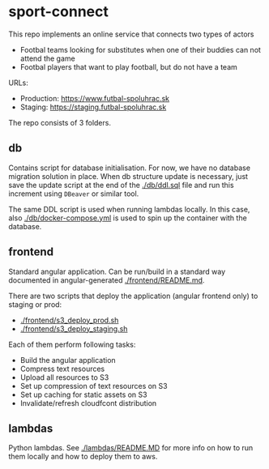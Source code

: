 # sport-connect

This repo implements an online service that connects two types of actors
- Footbal teams looking for substitutes when one of their buddies can not attend the game
- Footbal players that want to play football, but do not have a team 

URLs:
- Production: https://www.futbal-spoluhrac.sk
- Staging: https://staging.futbal-spoluhrac.sk

The repo consists of 3 folders.

## db
Contains script for database initialisation. For now, we have no database migration solution in place. When db 
structure update is necessary, just save the update script at the end of the [./db/ddl.sql](./db/ddl.sql) file 
and run this increment using `DBeaver` or similar tool. 

The same DDL script is used when running lambdas locally. In this case, also 
[./db/docker-compose.yml](./db/docker-compose.yml) is used to spin up the container with the database.

## frontend
Standard angular application. Can be run/build in a standard way documented in angular-generated 
[./frontend/README.md](./frontend/README.md).

There are two scripts that deploy the application (angular frontend only) to staging or prod:
* [./frontend/s3_deploy_prod.sh](./frontend/s3_deploy_prod.sh)
* [./frontend/s3_deploy_staging.sh](./frontend/s3_deploy_staging.sh)

Each of them perform following tasks:
* Build the angular application
* Compress text resources
* Upload all resources to S3
* Set up compression of text resources on S3
* Set up caching for static assets on S3
* Invalidate/refresh cloudfcont distribution

## lambdas
Python lambdas. See [./lambdas/README.MD](./lambdas/README.MD) for more info on how to run them locally and 
how to deploy them to aws.